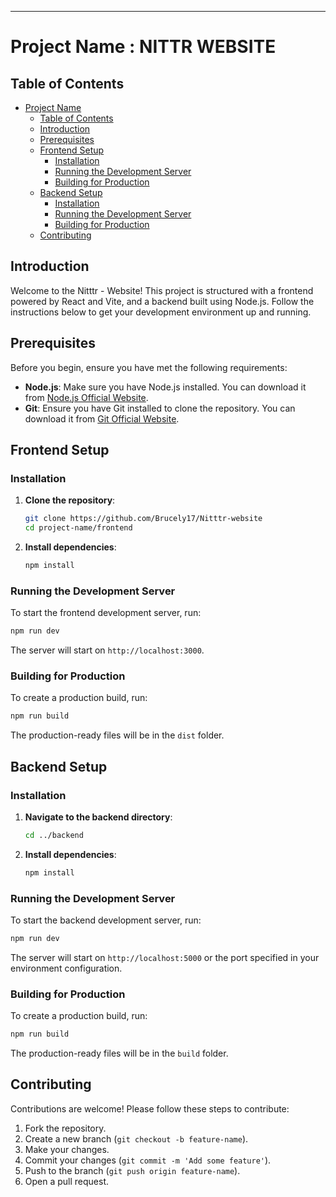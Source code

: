 ---

# Project Name : NITTR WEBSITE

## Table of Contents

- [Project Name](#project-name)
  - [Table of Contents](#table-of-contents)
  - [Introduction](#introduction)
  - [Prerequisites](#prerequisites)
  - [Frontend Setup](#frontend-setup)
    - [Installation](#installation)
    - [Running the Development Server](#running-the-development-server)
    - [Building for Production](#building-for-production)
  - [Backend Setup](#backend-setup)
    - [Installation](#installation-1)
    - [Running the Development Server](#running-the-development-server-1)
    - [Building for Production](#building-for-production-1)
  - [Contributing](#contributing)


## Introduction

Welcome to the Nitttr - Website! This project is structured with a frontend powered by React and Vite, and a backend built using Node.js. Follow the instructions below to get your development environment up and running.

## Prerequisites

Before you begin, ensure you have met the following requirements:

- **Node.js**: Make sure you have Node.js installed. You can download it from [Node.js Official Website](https://nodejs.org/).
- **Git**: Ensure you have Git installed to clone the repository. You can download it from [Git Official Website](https://git-scm.com/).

## Frontend Setup

### Installation

1. **Clone the repository**:
   ```bash
   git clone https://github.com/Brucely17/Nitttr-website
   cd project-name/frontend
   ```

2. **Install dependencies**:
   ```bash
   npm install
   ```

### Running the Development Server

To start the frontend development server, run:
```bash
npm run dev
```
The server will start on `http://localhost:3000`.

### Building for Production

To create a production build, run:
```bash
npm run build
```
The production-ready files will be in the `dist` folder.

## Backend Setup

### Installation

1. **Navigate to the backend directory**:
   ```bash
   cd ../backend
   ```

2. **Install dependencies**:
   ```bash
   npm install
   ```

### Running the Development Server

To start the backend development server, run:
```bash
npm run dev
```
The server will start on `http://localhost:5000` or the port specified in your environment configuration.

### Building for Production

To create a production build, run:
```bash
npm run build
```
The production-ready files will be in the `build` folder.

## Contributing

Contributions are welcome! Please follow these steps to contribute:

1. Fork the repository.
2. Create a new branch (`git checkout -b feature-name`).
3. Make your changes.
4. Commit your changes (`git commit -m 'Add some feature'`).
5. Push to the branch (`git push origin feature-name`).
6. Open a pull request.

